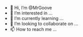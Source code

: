 - 👋 Hi, I’m @MrGoove
- 👀 I’m interested in ...
- 🌱 I’m currently learning ...
- 💞️ I’m looking to collaborate on ...
- 📫 How to reach me ...

<!---
MrGoove/MrGoove is a ✨ special ✨ repository because its `README.md` (this file) appears on your GitHub profile.
You can click the Preview link to take a look at your changes.
--->
